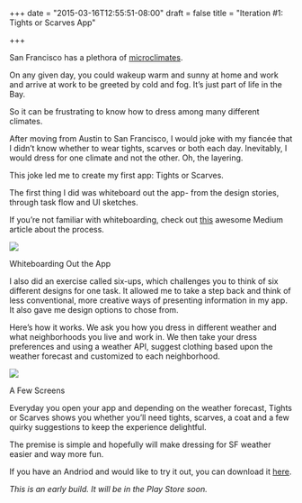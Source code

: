 +++
date = "2015-03-16T12:55:51-08:00"
draft = false
title = "Iteration #1: Tights or Scarves App"

+++

San Francisco has a plethora of <a href="hhttp://en.wikipedia.org/wiki/Microclimate" target="_blank">microclimates</a>. On any given day, you could wakeup warm and sunny at home and work and arrive at work to be greeted by cold and fog. It’s just part of life in the Bay. So it can be frustrating to know how to dress among many different climates. After moving from Austin to San Francisco, I would joke with my fiancée that I didn’t know whether to wear tights, scarves or both each day. Inevitably, I would dress for one climate and not the other. Oh, the layering. This joke led me to create my first app: Tights or Scarves. The first thing I did was whiteboard out the app- from the design stories, through task flow and UI sketches. If you’re not familiar with whiteboarding, check out <a href="https://medium.com/@mollyinglish/the-ninja-skill-for-ux-designers-25f314f8f76c" target="_blank">this</a> awesome Medium article about the process.

<a href="/images/whiteboard.png" data-lightbox="persona" data-title="Screen Shots"><img src="/images/whiteboard.png"/></a>
<div class="image-caption">Whiteboarding Out the App</div>I also did an exercise called six-ups, which challenges you to think of six different designs for one task.  It allowed me to take a step back and think of less conventional, more creative ways of presenting information in my app. It also gave me design options to chose from.Here’s how it works. We ask you how you dress in different weather and what neighborhoods you live and work in. We then take your dress preferences and using a weather API, suggest clothing based upon the weather forecast and customized to each neighborhood. <a href="/images/screenshots.png" data-lightbox="persona" data-title="Screen Shots"><img src="/images/screenshots.png"/></a>
<div class="image-caption">A Few Screens</div>Everyday you open your app and depending on the weather forecast, Tights or Scarves shows you whether you’ll need tights, scarves, a coat and a few quirky suggestions to keep the experience delightful. The premise is simple and hopefully will make dressing for SF weather easier and way more fun.

If you have an Andriod and would like to try it out, you can download it <a href="/images/tights-or-scarf-app-1.00.05.apk" target="_blank">here</a>.

*This is an early build. It will be in the Play Store soon.*
  